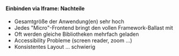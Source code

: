 #### Einbinden via Iframe: Nachteile

* Gesamtgröße der Anwendung(en) sehr hoch
 * Jedes "Micro"-Frontend bringt den vollen Framework-Ballast mit
 * Oft werden gleiche Bibliotheken mehrfach geladen
* Accessibility Probleme (screen reader, zoom ...)
* Konsistentes Layout ... schwierig